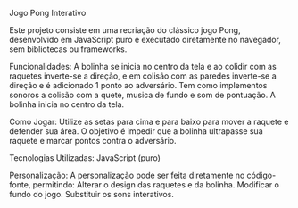 Jogo Pong Interativo

Este projeto consiste em uma recriação do clássico jogo Pong, desenvolvido em JavaScript puro e executado diretamente no navegador, sem bibliotecas ou frameworks.

Funcionalidades:
A bolinha se inicia no centro da tela e ao colidir com as raquetes inverte-se a direção, e em colisão com as paredes inverte-se a direção e é adicionado 1 ponto ao adversário. Tem como implementos sonoros a colisão com a quete, musica de fundo e som de pontuação.
A bolinha inicia no centro da tela.

Como Jogar:
Utilize as setas para cima e para baixo para mover a raquete e defender sua área. O objetivo é impedir que a bolinha ultrapasse sua raquete e marcar pontos contra o adversário.

Tecnologias Utilizadas:
JavaScript (puro)

Personalização:
A personalização pode ser feita diretamente no código-fonte, permitindo:
Alterar o design das raquetes e da bolinha.
Modificar o fundo do jogo.
Substituir os sons interativos.
